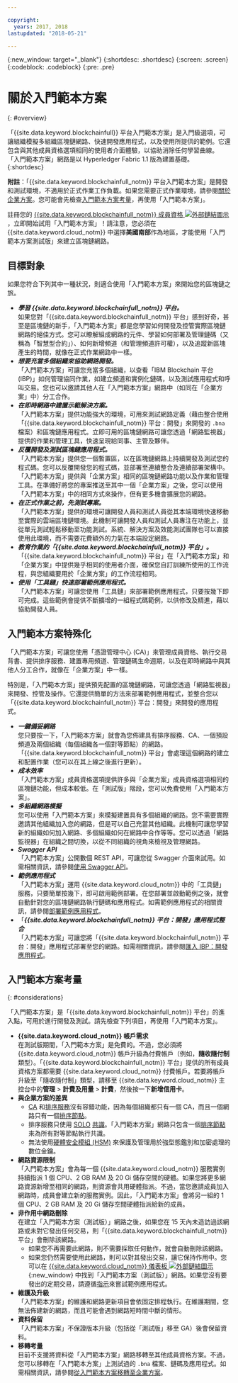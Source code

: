 ```yaml
---

copyright:
  years: 2017, 2018
lastupdated: "2018-05-21"

---
```


{:new_window: target="_blank"}
{:shortdesc: .shortdesc}
{:screen: .screen}
{:codeblock: .codeblock}
{:pre: .pre}

# 關於入門範本方案
{: #overview}

「{{site.data.keyword.blockchainfull}} 平台入門範本方案」是入門級選項，可讓組織模擬多組織區塊鏈網路、快速開發應用程式，以及使用所提供的範例。它還包含與其他成員資格選項相同的使用者介面體驗，以協助消除任何學習曲線。
「入門範本方案」網路是以 Hyperledger Fabric 1.1 版為建置基礎。
{:shortdesc}

**附註**：「{{site.data.keyword.blockchainfull_notm}} 平台入門範本方案」是開發和測試環境，不適用於正式作業工作負載。如果您需要正式作業環境，請參閱[關於企業方案](enterprise_plan.html)。您可能會先檢查[入門範本方案考量](#considerations)，再使用「入門範本方案」。

註冊您的 [{{site.data.keyword.blockchainfull_notm}} 成員資格 ![外部鏈結圖示](images/external_link.svg "外部鏈結圖示")](https://console.bluemix.net/catalog/services/blockchain?env_id=ibm:yp:us-south&taxonomyNavigation=apps)，立即開始試用「入門範本方案」！請注意，您必須在 {{site.data.keyword.cloud_notm}} 中選擇**美國南部**作為地區，才能使用「入門範本方案測試版」來建立區塊鏈網路。


## 目標對象

如果您符合下列其中一種狀況，則適合使用「入門範本方案」來開始您的區塊鏈之旅。
- **_學習 {{site.data.keyword.blockchainfull_notm}} 平台。_**  
如果您對「{{site.data.keyword.blockchainfull_notm}} 平台」感到好奇，甚至是區塊鏈的新手，「入門範本方案」都是您學習如何開發及控管實際區塊鏈網路的絕佳方式。您可以瞭解組成網路的元件、學習如何部署及管理鏈碼（又稱為「智慧型合約」）、如何新增頻道（和管理頻道許可權），以及追蹤新區塊產生的時間，就像在正式作業網路中一樣。
- **_想要充當多個組織來協助網路開發。_**  
   「入門範本方案」可讓您充當多個組織，以查看「IBM Blockchain 平台 (IBP)」如何管理協同作業，如建立頻道和實例化鏈碼，以及測試應用程式和呼叫交易。您也可以邀請其他人在「入門範本方案」網路中（如同在「企業方案」中）分工合作。
- **_在即時網路中建置示範解決方案。_**  
「入門範本方案」提供功能強大的環境，可用來測試網路定義（藉由整合使用「{{site.data.keyword.blockchainfull_notm}} 平台：開發」來開發的 `.bna` 檔案）和區塊鏈應用程式。立即可用的區塊鏈網路可讓您透過「網路監視器」提供的作業和管理工具，快速呈現給同事、主管及夥伴。
- **_反覆開發及測試區塊鏈應用程式。_**  
「入門範本方案」提供您一個暫置區，以在區塊鏈網路上持續開發及測試您的程式碼。您可以反覆開發您的程式碼，並部署至連續整合及連續部署架構中。「入門範本方案」提供與「企業方案」相同的區塊鏈網路功能以及作業和管理工具。在準備好將您的專案推送至其中一個「企業方案」之後，您可以使用「入門範本方案」中的相同方式來操作，但有更多機會擴展您的網路。
- **_在正式作業之前，先測試專案。_**  
「入門範本方案」提供的環境可讓開發人員和測試人員從其本端環境快速移動至實際的雲端區塊鏈環境。此機制可讓開發人員和測試人員專注在功能上，並從單元測試輕鬆移動至功能測試。系統、解決方案及效能測試團隊也可以直接使用此環境，而不需要花費額外的力氣在本端設定網路。
- **_教育作業的「{{site.data.keyword.blockchainfull_notm}} 平台」。_**  
    「{{site.data.keyword.blockchainfull_notm}} 平台」在「入門範本方案」和「企業方案」中提供幾乎相同的使用者介面<!--the same user interface-->，確保您自訂訓練所使用的工作流程，與您組織要用於「企業方案」的工作流程相同。
- **_使用「工具鏈」快速部署範例應用程式。_**  
「入門範本方案」可讓您使用「工具鏈」來部署範例應用程式，只要按幾下即可完成。這些範例會提供不斷擴增的一組程式碼範例，以供修改及精進，藉以協助開發人員。


## 入門範本方案特殊化

「入門範本方案」可讓您使用「憑證管理中心 (CA)」來管理成員資格、執行交易背書、提供排序服務、建置專用頻道、管理鏈碼生命週期，以及在即時網路中與其他人分工合作，就像在「企業方案」中一樣。

特別是，「入門範本方案」提供預先配置的區塊鏈網路，可讓您透過「網路監視器」來開發、控管及操作。它還提供簡單的方法來部署範例應用程式，並整合您以「{{site.data.keyword.blockchainfull_notm}} 平台：開發」來開發的應用程式。

- **_一鍵備妥網路_**  
您只要按一下，「入門範本方案」就會為您佈建具有排序服務、CA、一個預設頻道及兩個組織（每個組織各一個對等節點）的網路。「{{site.data.keyword.blockchainfull_notm}} 平台」會處理這個網路的建立和配置作業（您可以在其上線之後進行更新）。<!--The free trial provides you up to two organizations and two peers.-->
- **_成本效率_**  
「入門範本方案」成員資格選項提供許多與「企業方案」成員資格選項相同的區塊鏈功能，但成本較低。<!--During a trial period of Starter Plan, you can provision a blockchain network with basic network resources for free.-->在「測試版」階段，您可以免費使用「入門範本方案」。
- **_多組織網路模擬_**  
您可以使用「入門範本方案」來模擬建置具有多個組織的網路。您不需要實際邀請其他組織加入您的網路，但是可以自己充當其他組織。此機制可讓您學習新的組織如何加入網路、多個組織如何在網路中合作等等。您可以透過「網路監視器」在組織之間切換，以從不同組織的視角來檢視及管理網路。
    <!--**Note**: It might cause extra cost if you exceed the free trial resource limits of two organizations and two peers.-->
- **_Swagger API_**  
「入門範本方案」公開數個 REST API，可讓您從 Swagger 介面來試用。如需相關資訊，請參閱[使用 Swagger API](swagger_apis.html)。
- **_範例應用程式_**  
「入門範本方案」運用 {{site.data.keyword.cloud_notm}} 中的「工具鏈」服務，只要簡單按幾下，即可啟用範例部署。在您部署並啟動範例之後，就會自動針對您的區塊鏈網路執行鏈碼和應用程式。如需範例應用程式的相關資訊，請參閱[部署範例應用程式](howto/prebuilt_samples.html)。
- 「**_{{site.data.keyword.blockchainfull_notm}} 平台：開發」應用程式整合_**  
「入門範本方案」可讓您將「{{site.data.keyword.blockchainfull_notm}} 平台：開發」應用程式部署至您的網路。如需相關資訊，請參閱[匯入 IBP：開發應用程式](link)。

<!--
## Migrate to enterprise membership options
After you are confident to run your real business in {{site.data.keyword.blockchainfull_notm}} Platform, you can migrate from Starter Plan to Enterprise Plan.
-->

<!--
## Pricing
Starter Plan offers you a free trial for 60 days.  During the trial period, you can have a blockchain network with the basic configuration of 2 organizations and 1 peer per each organization.  After the trial period, you must pay $300 per month for your network with the same basic configuration.  If you need more peers, you must pay $75 per month for each additional peer.
The monthly fees are prorated and billed daily. For example, a member with basic network configuration (associated fee of $300) and 2 additional peers (per peer fee of $75 X 2 peers) needs to pay $450 every month. If the month has 30 days, the member pays $15 ($450/30) every day.
Network members can pay their bill with their own {{site.data.keyword.cloud_notm}} accounts that contain the space to create the network instance.  Alternatively, one network member can cover the bill for all members in the network.  For more details about how to pay for the blockchain networks, see [Paying for the network](howto/pay_for_the_network.html).
-->

## 入門範本方案考量
{: #considerations}

「入門範本方案」是「{{site.data.keyword.blockchainfull_notm}} 平台」的進入點，可用於進行開發及測試。請先檢查下列項目，再使用「入門範本方案」。

- **{{site.data.keyword.cloud_notm}} 帳戶需求**  
    在測試版期間，「入門範本方案」是免費的。不過，您必須將 {{site.data.keyword.cloud_notm}} 帳戶升級為付費帳戶（例如，**隨收隨付制**類型）。「{{site.data.keyword.blockchainfull_notm}} 平台」提供的所有成員資格方案都需要 {{site.data.keyword.cloud_notm}} 付費帳戶。若要將帳戶升級至「隨收隨付制」類型，請移至 {{site.data.keyword.cloud_notm}} 主控台中的**管理** > **計費及用量** > **計費**，然後按一下**新增信用卡**。
- **與企業方案的差異**
    - [CA](glossary.html#ca) 和[排序服務](glossary.html#orderer)沒有容錯功能，因為每個組織都只有一個 CA，而且一個網路只有一個[排序節點](glossary.html#orderer)。
    - 排序服務只使用 [SOLO](glossary.html#SOLO) [共識](glossary.html#consensus)。「入門範本方案」網路只包含一個[排序節點](glossary.html#orderer)來為所有對等節點執行共識。
    - 無法使用[硬體安全模組 (HSM)](glossary.html#hsm) 來保護及管理用於強型態鑑別和加密處理的數位金鑰。
- **網路資源限制**  
    「入門範本方案」會為每一個 {{site.data.keyword.cloud_notm}} 服務實例持續指派 1 個 CPU、2 GB RAM 及 20 Gi 儲存空間的硬體。如果您將更多網路資源新增至相同的網路，則資源會共用硬體指派。不過，當您邀請成員加入網路時，成員會建立新的服務實例。因此，「入門範本方案」會將另一組的 1 個 CPU、2 GB RAM 及 20 Gi 儲存空間硬體指派給新的成員。
- **非作用中網路刪除**  
    在建立「入門範本方案（測試版）」網路之後，如果您在 15 天內未造訪過該網路或未對它發出任何交易，則「{{site.data.keyword.blockchainfull_notm}} 平台」會刪除該網路。
    - 如果您不再需要此網路，則不需要採取任何動作，就會自動刪除該網路。
    - 如果您仍然需要使用此網路，則可以對其發出交易，讓它保持作用中。您可以在 [{{site.data.keyword.cloud_notm}} 儀表板 ![外部鏈結圖示](images/external_link.svg "外部鏈結圖示")](https://console.bluemix.net/dashboard/apps/){:new_window} 中找到「入門範本方案（測試版）」網路。如果您沒有要發出的定期交易，請遵循[指示](howto/prebuilt_samples.html#deploying-sample-applications-in-starter-plan)來嘗試範例應用程式。
- **維護及升級**  
「入門範本方案」的維護和網路更新項目會依固定排程執行。在維護期間，您無法佈建新的網路，而且可能會遇到網路短時間中斷的情形。
- **資料保留**  
「入門範本方案」不保證版本升級（包括從「測試版」移至 GA）後會保留資料。
- **移轉考量**  
    目前不支援將資料從「入門範本方案」網路移轉至其他成員資格方案。不過，您可以移轉在「入門範本方案」上測試過的 `.bna` 檔案、鏈碼及應用程式。如需相關資訊，請參閱[從入門範本方案移轉至企業方案](get_start_starter_plan.html#migrate)。
<!--    - Starter Plan is built on Hyperledger Fabric V1.1.  If your chaincode is at Fabric V1.0 level, you need to upgrade your chaincode before you use it in Starter Plan. For more information, see [Updating chaincode for Hyperledger Fabric 1.1](knownissues.html/update-chaincode-fabric11).
-->
